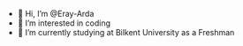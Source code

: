 
- 👋 Hi, I’m @Eray-Arda
- 👀 I’m interested in coding
- 🌱 I’m currently studying at Bilkent University as a Freshman
